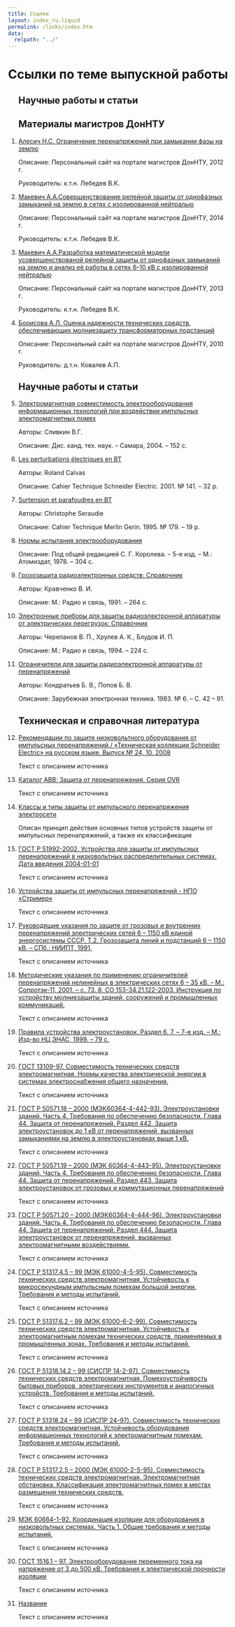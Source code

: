 ```yaml
---
title: Ссылки
layout: index_ru.liquid
permalink: /links/index.htm
data:
  relpath: "../"
---
```

# Ссылки по теме выпускной работы

<ol>

## Научные работы и статьи

## Материалы магистров ДонНТУ

<li class=list>
  <a href="http://masters.donntu.ru/2012/etf/alesich/diss">Алесич Н.С. Ограничение перенапряжений при замыкании фазы на землю</a>
  <p><span class=cat>Описание: </span>Персональный сайт на портале магистров ДонНТУ, 2012 г.</p>
  <p><span class=cat>Руководитель: </span>к.т.н. Лебедев В.К.</p> 
</li>
<li class=list>
  <a href="http://masters.donntu.ru/2014/etf/makevich/diss">Макевич А.А.Совершенствование релейной защиты от однофазных замыканий на землю в сетях с изолированной нейтралью</a>
  <p><span class=cat>Описание: </span>Персональный сайт на портале магистров ДонНТУ, 2014 г.</p>
  <p><span class=cat>Руководитель: </span>к.т.н. Лебедев В.К.</p> 
</li>
<li class=list>
  <a href="http://masters.donntu.ru/2013/etf/petrov/diss">Макевич А.А.Разработка математической модели усовершенствованой релейной защиты от однофазных замыканий на землю и анализ её работы в сетях 6–10 кВ с изолированной нейтралью</a>
  <p><span class=cat>Описание: </span>Персональный сайт на портале магистров ДонНТУ, 2013 г.</p>
  <p><span class=cat>Руководитель: </span>к.т.н. Лебедев В.К.</p> 
</li>
<li class=list>
  <a href="http://masters.donntu.ru/2010/etf/borisova/diss/">Борисова А.Л. Оценка надежности технических средств, обеспечивающих молниезащиту трансформаторных подстанций</a>
  <p><span class=cat>Описание: </span>Персональный сайт на портале магистров ДонНТУ, 2010 г.</p>
  <p><span class=cat>Руководитель: </span>д.т.н. Ковалев А.П.</p> 
</li>

## Научные работы и статьи

<li class=list>
  <a href="https://www.dissercat.com/content/elektromagnitnaya-sovmestimost-elektrooborudovaniya-informatsionnykh-tekhnologii-pri-vozdeis">Электромагнитная совместимость электрооборудования информационных технологий при воздействии импульсных электромагнитных помех</a>
  <p><span class=cat>Авторы:</span> Сливкин В.Г.</p> 
  <p><span class=cat>Описание:</span> Дис. канд. тех. наук. – Самара, 2004. – 152 с.</p>
</li>
<li class=list>
  <a href="https://dokumen.tips/documents/les-perturbations-electriques-en-bt.html">Les perturbations électriques en BT</a>
  <p><span class=cat>Авторы:</span> Roland Calvas</p> 
  <p><span class=cat>Описание:</span> Cahier Technique Schneider Electric. 2001. № 141. – 32 р.</p>
</li>
<li class=list>
  <a href="https://docplayer.fr/7582274-N-179-surtensions-et-parafoudres-en-bt-coordination-de-l-isolement-en-bt-christophe-seraudie.html">Surtension et parafoudres en BT</a>
  <p><span class=cat>Авторы:</span> Christophe Seraudie</p> 
  <p><span class=cat>Описание:</span> Cahier Technique Merlin Gerin. 1995. № 179. – 19 р.</p>
</li>
<li class=list>
  <a href="#">Нормы испытания электрооборудования</a>
  <p><span class=cat>Описание:</span> Под общей редакцией С. Г. Королева. – 5-е изд. – М.: Атомиздат, 1978. – 304 с.</p>
</li>
<li class=list>
  <a href="http://27030.ucoz.net/load/0-0-0-141-20">Грозозащита радиоэлектронных средств: Справочник</a>
  <p><span class=cat>Авторы:</span> Кравченко В. И.</p> 
  <p><span class=cat>Описание:</span> М.: Радио и связь, 1991. – 264 с.</p>
</li>
<li class=list>
  <a href="https://www.elec.ru/files/2021/10/13/CHerepanov-VP-Posysaev-EI-Zaschita.pdf">Электронные приборы для защиты радиоэлектронной аппаратуры от электрических перегрузок: Справочник</a>
  <p><span class=cat>Авторы:</span> Черепанов В. П., Хрулев А. К., Блудов И. П.</p> 
  <p><span class=cat>Описание:</span> М.: Радио и связь, 1994. – 224 с.</p>
</li>
<li class=list>
  <a href="#">Ограничители для защиты радиоэлектронной аппаратуры от перенапряжений</a>
  <p><span class=cat>Авторы:</span> Кондратьев Б. В., Попов Б. В.</p> 
  <p><span class=cat>Описание:</span> Зарубежная электронная техника. 1983. № 6. – С. 42 – 91.</p>
</li>

## Техническая и справочная литература

<li class=list>
  <a href="https://msavtomatika.com.ua/sites/default/files/doc/schneider_electric/10_tekhnicheskaja_kollekcija_schneider_electric_-_metodicheskie_ukazanija/vypusk_24_rekomendacii_po_zashhite_nizkovol'tnogo_oborudovanija_ot_impul'snykh_perenaprjazhenij.pdf">Рекомендации по защите низковольтного оборудования от импульсных перенапряжений / «Техническая коллекции Schneider Electric» на русском языке. Выпуск № 24, 10. 2008</a>
  <p>Текст c описанием источника</p> 
</li>
<li class=list>
  <a href="https://cs-cs.net/wp-uploads/generic/documents/ABB_OVR-Schemes.pdf">Каталог ABB: Защита от перенапряжения. Серия  OVR</a>
  <p>Текст c описанием источника</p> 
</li>
<li class=list>
  <a href="https://www.amnis.ru/staty/zashchita-ot-impulsnogo-perenapryazheniya-elektroseti-i-oborudovaniya/">Классы и типы защиты от импульсного перенапряжения электросети</a>
  <p>Описан принцип действия основных типов устройств защиты от импульсных перенапряжений, а также их классификация</p> 
</li>
<li class=list>
  <a href="http://docs.cntd.ru/document/1200031294">ГОСТ Р 51992-2002. Устройства для защиты от импульсных перенапряжений в низковольтных распределительных системах. Дата введения 2004-01-01</a>
  <p>Текст c описанием источника</p> 
</li>
<li class=list>
  <a href="https://www.streamer.ru/streamer_products/rif/materialy-dlya-skachivaniya/">Устройства защиты от импульсных перенапряжений  - НПО «Стример»</a>
  <p>Текст c описанием источника</p> 
</li>
<li class=list>
  <a href="https://files.stroyinf.ru/Data2/1/4294817/4294817904.pdf">Руководящие указания по защите от грозовых и внутренних перенапряжений электрических сетей 6 – 1150 кВ единой энергосистемы СССР. Т.2. Грозозащита линий и подстанций 6 – 1150 кВ. – СПб.: НИИПТ, 1991.</a>
  <p>Текст c описанием источника</p> 
</li>
<li class=list>
  <a href="https://files.stroyinf.ru/Data2/1/4293850/4293850515.pdf">Методические указания по применению ограничителей перенапряжений нелинейных в электрических сетях 6 – 35 кВ. – М.: Сопротэк-11, 2001. – с. 73. 8. СО 153-34.21.122-2003. Инструкция по устройству молниезащиты зданий, сооружений и промышленных коммуникаций.</a>
  <p>Текст c описанием источника</p> 
</li>
<li class=list>
  <a href="http://pue7.ru/pue7/sod.php">Правила устройства электроустановок. Раздел 6, 7. – 7-е изд. – М.: Изд-во НЦ ЭНАС, 1999. – 79 с.</a>
  <p>Текст c описанием источника</p> 
</li>
<li class=list>
  <a href="https://docs.cntd.ru/document/1200006034">ГОСТ 13109-97. Совместимость технических средств электромагнитная. Нормы качества электрической энергии в системах электроснабжения общего назначения.</a>
  <p>Текст c описанием источника</p> 
</li>
<li class=list>
  <a href="https://docs.cntd.ru/document/1200018147">ГОСТ Р 50571.18 – 2000 (МЭК60364-4-442-93). Электроустановки зданий. Часть 4. Требования по обеспечению безопасности. Глава 44. Защита от перенапряжений. Раздел 442. Защита электроустановок до 1 кВ от перенапряжений, вызванных замыканиями на землю в электроустановках выше 1 кВ.</a>
  <p>Текст c описанием источника</p> 
</li>
<li class=list>
  <a href="#">ГОСТ Р 50571.19 – 2000 (МЭК 60364-4-443-95). Электроустановки зданий. Часть 4. Требования по обеспечению безопасности. Глава 44. Защита от перенапряжений. Раздел 443. Защита электроустановок от грозовых и коммутационных перенапряжений</a>
  <p>Текст c описанием источника</p> 
</li>
<li class=list>
  <a href="#">ГОСТ Р 50571.20 – 2000 (МЭК60364-4-444-96). Электроустановки зданий. Часть 4. Требования по обеспечению безопасности. Глава 44. Защита от перенапряжений. Раздел 444. Защита электроустановок от перенапряжений, вызванных электромагнитными воздействиями.</a>
  <p>Текст c описанием источника</p> 
</li>
<li class=list>
  <a href="#">ГОСТ Р 51317.4.5 – 99 (МЭК 61000-4-5-95). Совместимость технических средств электромагнитная. Устойчивость к микросекундным импульсным помехам большой энергии. Требования и методы испытаний.</a>
  <p>Текст c описанием источника</p> 
</li>
<li class=list>
  <a href="#">ГОСТ Р 51317.6.2 – 99 (МЭК 61000-6-2-99). Совместимость технических средств электромагнитная. Устойчивость к электромагнитным помехам технических средств, применяемых в промышленных зонах. Требования и методы испытаний. </a>
  <p>Текст c описанием источника</p> 
</li>
<li class=list>
  <a href="#">ГОСТ Р 51318.14.2 – 99 (СИСПР 14-2-97). Совместимость технических средств электромагнитная. Помехоустойчивость бытовых приборов, электрических инструментов и аналогичных устройств. Требования и методы испытаний.</a>
  <p>Текст c описанием источника</p> 
</li>
<li class=list>
  <a href="#">ГОСТ Р 51318.24 – 99 (СИСПР 24-97). Совместимость технических средств электромагнитная. Устойчивость оборудования информационных технологий к электромагнитным помехам. Требования и методы испытаний. </a>
  <p>Текст c описанием источника</p> 
</li>
<li class=list>
  <a href="#">ГОСТ Р 51317.2.5 – 2000 (МЭК 61000-2-5-95). Совместимость технических средств электромагнитная. Электромагнитная обстановка. Классификация электромагнитных помех в местах размещения технических средств. </a>
  <p>Текст c описанием источника</p> 
</li>
<li class=list>
  <a href="#">МЭК 60664-1-92. Координация изоляции для оборудования в низковольтных системах. Часть 1. Общие требования и методы испытаний.</a>
  <p>Текст c описанием источника</p> 
</li>
<li class=list>
  <a href="#">ГОСТ 1516.1 – 97. Электрооборудование переменного тока на напряжение от 3 до 500 кВ. Требования к электрической прочности изоляции</a>
  <p>Текст c описанием источника</p> 
</li>
<li class=list>
  <a href="#">Название</a>
  <p>Текст c описанием источника</p> 
</li>

</ol>
